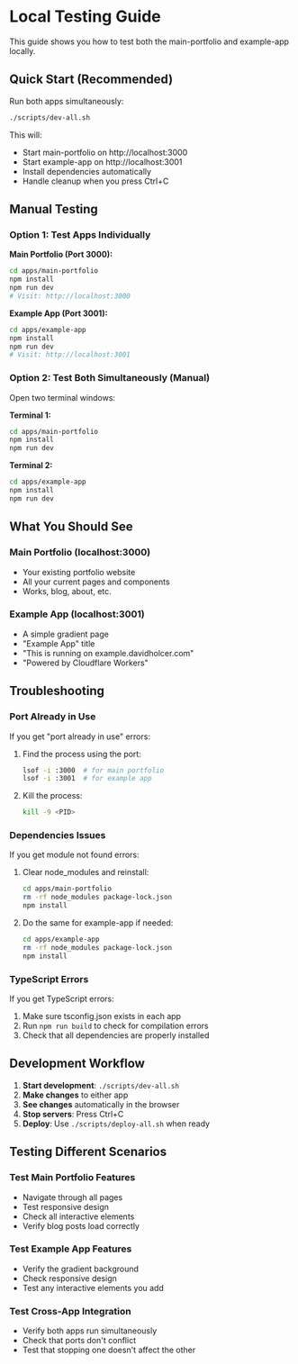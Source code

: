 # Local Testing Guide

This guide shows you how to test both the main-portfolio and example-app locally.

## Quick Start (Recommended)

Run both apps simultaneously:

```bash
./scripts/dev-all.sh
```

This will:
- Start main-portfolio on http://localhost:3000
- Start example-app on http://localhost:3001
- Install dependencies automatically
- Handle cleanup when you press Ctrl+C

## Manual Testing

### Option 1: Test Apps Individually

**Main Portfolio (Port 3000):**
```bash
cd apps/main-portfolio
npm install
npm run dev
# Visit: http://localhost:3000
```

**Example App (Port 3001):**
```bash
cd apps/example-app
npm install
npm run dev
# Visit: http://localhost:3001
```

### Option 2: Test Both Simultaneously (Manual)

Open two terminal windows:

**Terminal 1:**
```bash
cd apps/main-portfolio
npm install
npm run dev
```

**Terminal 2:**
```bash
cd apps/example-app
npm install
npm run dev
```

## What You Should See

### Main Portfolio (localhost:3000)
- Your existing portfolio website
- All your current pages and components
- Works, blog, about, etc.

### Example App (localhost:3001)
- A simple gradient page
- "Example App" title
- "This is running on example.davidholcer.com"
- "Powered by Cloudflare Workers"

## Troubleshooting

### Port Already in Use
If you get "port already in use" errors:

1. Find the process using the port:
   ```bash
   lsof -i :3000  # for main portfolio
   lsof -i :3001  # for example app
   ```

2. Kill the process:
   ```bash
   kill -9 <PID>
   ```

### Dependencies Issues
If you get module not found errors:

1. Clear node_modules and reinstall:
   ```bash
   cd apps/main-portfolio
   rm -rf node_modules package-lock.json
   npm install
   ```

2. Do the same for example-app if needed:
   ```bash
   cd apps/example-app
   rm -rf node_modules package-lock.json
   npm install
   ```

### TypeScript Errors
If you get TypeScript errors:

1. Make sure tsconfig.json exists in each app
2. Run `npm run build` to check for compilation errors
3. Check that all dependencies are properly installed

## Development Workflow

1. **Start development**: `./scripts/dev-all.sh`
2. **Make changes** to either app
3. **See changes** automatically in the browser
4. **Stop servers**: Press Ctrl+C
5. **Deploy**: Use `./scripts/deploy-all.sh` when ready

## Testing Different Scenarios

### Test Main Portfolio Features
- Navigate through all pages
- Test responsive design
- Check all interactive elements
- Verify blog posts load correctly

### Test Example App Features
- Verify the gradient background
- Check responsive design
- Test any interactive elements you add

### Test Cross-App Integration
- Verify both apps run simultaneously
- Check that ports don't conflict
- Test that stopping one doesn't affect the other
